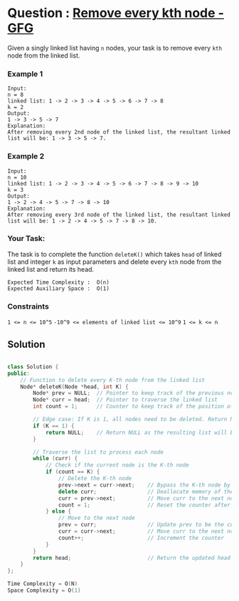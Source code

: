 # Question : [Remove every kth node - GFG](https://www.geeksforgeeks.org/problems/remove-every-kth-node/1)

Given a singly linked list having `n` nodes, your task is to remove every `kth` node from the linked list.

### Example 1

```
Input:
n = 8
linked list: 1 -> 2 -> 3 -> 4 -> 5 -> 6 -> 7 -> 8
k = 2
Output:
1 -> 3 -> 5 -> 7
Explanation:
After removing every 2nd node of the linked list, the resultant linked list will be: 1 -> 3 -> 5 -> 7.
```

### Example 2

```
Input:
n = 10
linked list: 1 -> 2 -> 3 -> 4 -> 5 -> 6 -> 7 -> 8 -> 9 -> 10
k = 3
Output:
1 -> 2 -> 4 -> 5 -> 7 -> 8 -> 10
Explanation:
After removing every 3rd node of the linked list, the resultant linked list will be: 1 -> 2 -> 4 -> 5 -> 7 -> 8 -> 10.
```

### Your Task:

The task is to complete the function `deleteK()` which takes `head` of linked list and integer `k` as input parameters and delete every `kth` node from the linked list and return its head.

```
Expected Time Complexity :  O(n)
Expected Auxiliary Space :  O(1)
```

### Constraints

`1 <= n <= 10^5`
`-10^9 <= elements of linked list <= 10^9`
`1 <= k <= n`

## Solution

```Cpp

class Solution {
public:
    // Function to delete every K-th node from the linked list
    Node* deleteK(Node *head, int K) {
        Node* prev = NULL;  // Pointer to keep track of the previous node
        Node* curr = head;  // Pointer to traverse the linked list
        int count = 1;      // Counter to keep track of the position of the current node

        // Edge case: If K is 1, all nodes need to be deleted. Return NULL (empty list)
        if (K == 1) {
            return NULL;    // Return NULL as the resulting list will be empty
        }

        // Traverse the list to process each node
        while (curr) {
            // Check if the current node is the K-th node
            if (count == K) {
                // Delete the K-th node
                prev->next = curr->next;    // Bypass the K-th node by linking prev to the node after curr
                delete curr;                // Deallocate memory of the K-th node
                curr = prev->next;          // Move curr to the next node after the deleted node
                count = 1;                  // Reset the counter after deletion
            } else {
                // Move to the next node
                prev = curr;                // Update prev to be the current node
                curr = curr->next;          // Move curr to the next node
                count++;                    // Increment the counter
            }
        }
        return head;                        // Return the updated head of the list
    }
};

Time Complexity = O(N)
Space Complexity = O(1)
```
